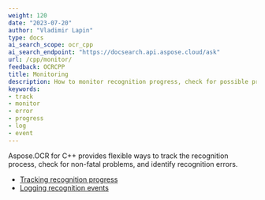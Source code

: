 ```yaml
---
weight: 120
date: "2023-07-20"
author: "Vladimir Lapin"
type: docs
ai_search_scope: ocr_cpp
ai_search_endpoint: "https://docsearch.api.aspose.cloud/ask"
url: /cpp/monitor/
feedback: OCRCPP
title: Monitoring
description: How to monitor recognition progress, check for possible problems, and identify recognition errors.
keywords:
- track
- monitor
- error
- progress
- log
- event
---
```


Aspose.OCR for C++ provides flexible ways to track the recognition process, check for non-fatal problems, and identify recognition errors.

- [Tracking recognition progress](/ocr/cpp/track-progress/)
- [Logging recognition events](/ocr/cpp/logging/)
